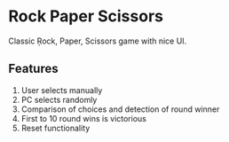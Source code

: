 # Rock Paper Scissors

Classic Ŗock, Paper, Scissors game with nice UI.

## Features

1. User selects manually
2. PC selects randomly
3. Comparison of choices and detection of round winner
4. First to 10 round wins is victorious
5. Reset functionality
